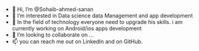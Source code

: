 - 👋 Hi, I’m @Sohaib-ahmed-sanan
- 👀 I’m interested in Data science data Management and app development
- 🌱 In the field of technology everyone need to upgrade his skills. i am currently working on Android/ios apps development 
- 💞️ I’m looking to collaborate on ...
- 📫 you can reach me out on LinkedIn and on GitHub.

<!---
Sohaib-ahmed-sanan/Sohaib-ahmed-sanan is a ✨ special ✨ repository because its `README.md` (this file) appears on your GitHub profile.
You can click the Preview link to take a look at your changes.
--->

